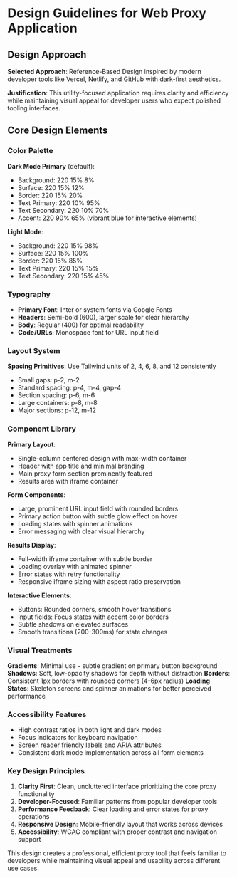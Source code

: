 # Design Guidelines for Web Proxy Application

## Design Approach
**Selected Approach**: Reference-Based Design inspired by modern developer tools like Vercel, Netlify, and GitHub with dark-first aesthetics.

**Justification**: This utility-focused application requires clarity and efficiency while maintaining visual appeal for developer users who expect polished tooling interfaces.

## Core Design Elements

### Color Palette
**Dark Mode Primary** (default):
- Background: 220 15% 8%
- Surface: 220 15% 12% 
- Border: 220 15% 20%
- Text Primary: 220 10% 95%
- Text Secondary: 220 10% 70%
- Accent: 220 90% 65% (vibrant blue for interactive elements)

**Light Mode**:
- Background: 220 15% 98%
- Surface: 220 15% 100%
- Border: 220 15% 85%
- Text Primary: 220 15% 15%
- Text Secondary: 220 15% 45%

### Typography
- **Primary Font**: Inter or system fonts via Google Fonts
- **Headers**: Semi-bold (600), larger scale for clear hierarchy
- **Body**: Regular (400) for optimal readability
- **Code/URLs**: Monospace font for URL input field

### Layout System
**Spacing Primitives**: Use Tailwind units of 2, 4, 6, 8, and 12 consistently
- Small gaps: p-2, m-2
- Standard spacing: p-4, m-4, gap-4
- Section spacing: p-6, m-6
- Large containers: p-8, m-8
- Major sections: p-12, m-12

### Component Library

**Primary Layout**:
- Single-column centered design with max-width container
- Header with app title and minimal branding
- Main proxy form section prominently featured
- Results area with iframe container

**Form Components**:
- Large, prominent URL input field with rounded borders
- Primary action button with subtle glow effect on hover
- Loading states with spinner animations
- Error messaging with clear visual hierarchy

**Results Display**:
- Full-width iframe container with subtle border
- Loading overlay with animated spinner
- Error states with retry functionality
- Responsive iframe sizing with aspect ratio preservation

**Interactive Elements**:
- Buttons: Rounded corners, smooth hover transitions
- Input fields: Focus states with accent color borders
- Subtle shadows on elevated surfaces
- Smooth transitions (200-300ms) for state changes

### Visual Treatments
**Gradients**: Minimal use - subtle gradient on primary button background
**Shadows**: Soft, low-opacity shadows for depth without distraction
**Borders**: Consistent 1px borders with rounded corners (4-6px radius)
**Loading States**: Skeleton screens and spinner animations for better perceived performance

### Accessibility Features
- High contrast ratios in both light and dark modes
- Focus indicators for keyboard navigation
- Screen reader friendly labels and ARIA attributes
- Consistent dark mode implementation across all form elements

### Key Design Principles
1. **Clarity First**: Clean, uncluttered interface prioritizing the core proxy functionality
2. **Developer-Focused**: Familiar patterns from popular developer tools
3. **Performance Feedback**: Clear loading and error states for proxy operations
4. **Responsive Design**: Mobile-friendly layout that works across devices
5. **Accessibility**: WCAG compliant with proper contrast and navigation support

This design creates a professional, efficient proxy tool that feels familiar to developers while maintaining visual appeal and usability across different use cases.